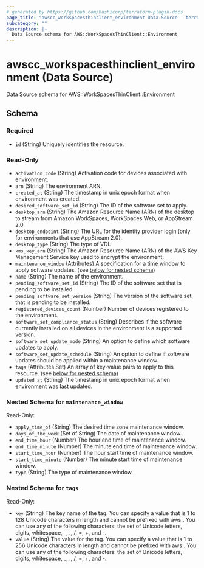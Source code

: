 ```yaml
---
# generated by https://github.com/hashicorp/terraform-plugin-docs
page_title: "awscc_workspacesthinclient_environment Data Source - terraform-provider-awscc"
subcategory: ""
description: |-
  Data Source schema for AWS::WorkSpacesThinClient::Environment
---
```


# awscc_workspacesthinclient_environment (Data Source)

Data Source schema for AWS::WorkSpacesThinClient::Environment



<!-- schema generated by tfplugindocs -->
## Schema

### Required

- `id` (String) Uniquely identifies the resource.

### Read-Only

- `activation_code` (String) Activation code for devices associated with environment.
- `arn` (String) The environment ARN.
- `created_at` (String) The timestamp in unix epoch format when environment was created.
- `desired_software_set_id` (String) The ID of the software set to apply.
- `desktop_arn` (String) The Amazon Resource Name (ARN) of the desktop to stream from Amazon WorkSpaces, WorkSpaces Web, or AppStream 2.0.
- `desktop_endpoint` (String) The URL for the identity provider login (only for environments that use AppStream 2.0).
- `desktop_type` (String) The type of VDI.
- `kms_key_arn` (String) The Amazon Resource Name (ARN) of the AWS Key Management Service key used to encrypt the environment.
- `maintenance_window` (Attributes) A specification for a time window to apply software updates. (see [below for nested schema](#nestedatt--maintenance_window))
- `name` (String) The name of the environment.
- `pending_software_set_id` (String) The ID of the software set that is pending to be installed.
- `pending_software_set_version` (String) The version of the software set that is pending to be installed.
- `registered_devices_count` (Number) Number of devices registered to the environment.
- `software_set_compliance_status` (String) Describes if the software currently installed on all devices in the environment is a supported version.
- `software_set_update_mode` (String) An option to define which software updates to apply.
- `software_set_update_schedule` (String) An option to define if software updates should be applied within a maintenance window.
- `tags` (Attributes Set) An array of key-value pairs to apply to this resource. (see [below for nested schema](#nestedatt--tags))
- `updated_at` (String) The timestamp in unix epoch format when environment was last updated.

<a id="nestedatt--maintenance_window"></a>
### Nested Schema for `maintenance_window`

Read-Only:

- `apply_time_of` (String) The desired time zone maintenance window.
- `days_of_the_week` (Set of String) The date of maintenance window.
- `end_time_hour` (Number) The hour end time of maintenance window.
- `end_time_minute` (Number) The minute end time of maintenance window.
- `start_time_hour` (Number) The hour start time of maintenance window.
- `start_time_minute` (Number) The minute start time of maintenance window.
- `type` (String) The type of maintenance window.


<a id="nestedatt--tags"></a>
### Nested Schema for `tags`

Read-Only:

- `key` (String) The key name of the tag. You can specify a value that is 1 to 128 Unicode characters in length and cannot be prefixed with aws:. You can use any of the following characters: the set of Unicode letters, digits, whitespace, _, ., /, =, +, and -.
- `value` (String) The value for the tag. You can specify a value that is 1 to 256 Unicode characters in length and cannot be prefixed with aws:. You can use any of the following characters: the set of Unicode letters, digits, whitespace, _, ., /, =, +, and -.
